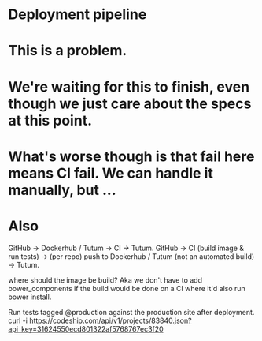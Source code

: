 # Deployment pipeline

# This is a problem.
# We're waiting for this to finish, even though we just care about the specs at this point.
# What's worse though is that fail here means CI fail. We can handle it manually, but ...
# Also

GitHub -> Dockerhub / Tutum -> CI -> Tutum.
GitHub -> CI (build image & run tests) -> (per repo) push to Dockerhub / Tutum (not an automated build) -> Tutum.

where should the image be build? Aka we don't have to add bower_components if the build would be done on a CI where it'd also run bower install.

Run tests tagged @production against the production site after deployment.
curl -i https://codeship.com/api/v1/projects/83840.json?api_key=31624550ecd801322af5768767ec3f20
